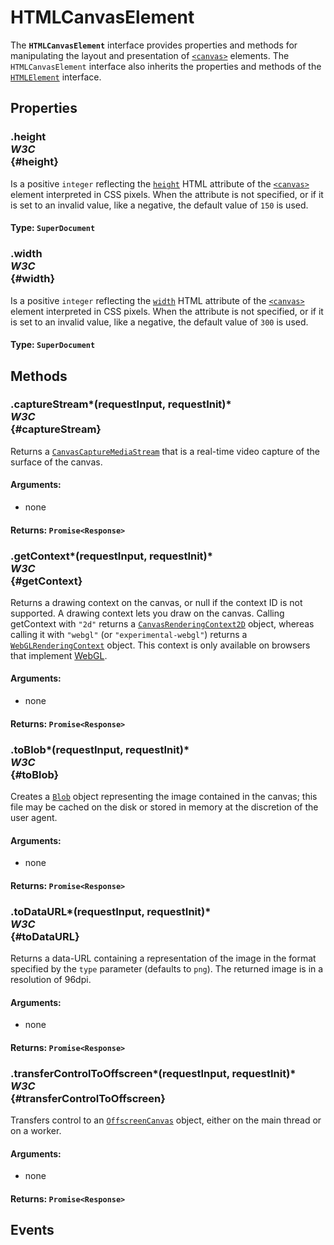 # HTMLCanvasElement

<div class='overview'>The <strong><code>HTMLCanvasElement</code></strong> interface provides properties and methods for manipulating the layout and presentation of <a href="/en-US/docs/Web/HTML/Element/canvas" title="Use the HTML <canvas> element with either the canvas scripting API or the WebGL API to draw graphics and animations."><code>&lt;canvas&gt;</code></a> elements. The <code>HTMLCanvasElement</code> interface also inherits the properties and methods of the <a href="/en-US/docs/Web/API/HTMLElement" title="The HTMLElement interface represents any HTML element. Some elements directly implement this interface, while others implement it via an interface that inherits it."><code>HTMLElement</code></a> interface.</div>

## Properties

### .height <div class="specs"><i>W3C</i></div> {#height}

Is a positive <code>integer</code> reflecting the <code><a href="/en-US/docs/Web/HTML/Element/canvas#attr-height">height</a></code> HTML attribute of the <a href="/en-US/docs/Web/HTML/Element/canvas" title="Use the HTML <canvas> element with either the canvas scripting API or the WebGL API to draw graphics and animations."><code>&lt;canvas&gt;</code></a> element interpreted in CSS pixels. When the attribute is not specified, or if it is set to an invalid value, like a negative, the default value of <code>150</code> is used.

#### **Type**: `SuperDocument`

### .width <div class="specs"><i>W3C</i></div> {#width}

Is a positive <code>integer</code> reflecting the <code><a href="/en-US/docs/Web/HTML/Element/canvas#attr-width">width</a></code> HTML attribute of the <a href="/en-US/docs/Web/HTML/Element/canvas" title="Use the HTML <canvas> element with either the canvas scripting API or the WebGL API to draw graphics and animations."><code>&lt;canvas&gt;</code></a> element interpreted in CSS pixels. When the attribute is not specified, or if it is set to an invalid value, like a negative, the default value of <code>300</code> is used.

#### **Type**: `SuperDocument`

## Methods

### .captureStream*(requestInput, requestInit)* <div class="specs"><i>W3C</i></div> {#captureStream}

Returns a <a href="/en-US/docs/Web/API/CanvasCaptureMediaStream" title="The documentation about this has not yet been written; please consider contributing!"><code>CanvasCaptureMediaStream</code></a> that is a real-time video capture of the surface of the canvas.

#### **Arguments**:


 - none

#### **Returns**: `Promise<Response>`

### .getContext*(requestInput, requestInit)* <div class="specs"><i>W3C</i></div> {#getContext}

Returns a drawing context on the canvas, or null if the context ID is not supported. A drawing context lets you draw on the canvas. Calling getContext with <code>"2d"</code> returns a <a href="/en-US/docs/Web/API/CanvasRenderingContext2D" title="The CanvasRenderingContext2D interface, part of the Canvas API, provides the 2D rendering context for the drawing surface of a <canvas> element. It is used for drawing shapes, text, images, and other objects."><code>CanvasRenderingContext2D</code></a> object, whereas calling it with <code>"webgl"</code> (or <code>"experimental-webgl"</code>) returns a <a href="/en-US/docs/Web/API/WebGLRenderingContext" title="The WebGLRenderingContext interface provides an interface to the OpenGL ES 2.0 graphics rendering context for the drawing surface of an HTML <canvas> element."><code>WebGLRenderingContext</code></a> object. This context is only available on browsers that implement <a href="/en-US/docs/Web/WebGL">WebGL</a>.

#### **Arguments**:


 - none

#### **Returns**: `Promise<Response>`

### .toBlob*(requestInput, requestInit)* <div class="specs"><i>W3C</i></div> {#toBlob}

Creates a <a href="/en-US/docs/Web/API/Blob" title="A Blob object represents a file-like object of immutable, raw data; they can be read as text or binary data, or converted into a ReadableStream so its methods can be used for processing the data. Blobs can represent data that isn't necessarily in a JavaScript-native format. The File interface is based on Blob, inheriting blob functionality and expanding it to support files on the user's system."><code>Blob</code></a> object representing the image contained in the canvas; this file may be cached on the disk or stored in memory at the discretion of the user agent.

#### **Arguments**:


 - none

#### **Returns**: `Promise<Response>`

### .toDataURL*(requestInput, requestInit)* <div class="specs"><i>W3C</i></div> {#toDataURL}

Returns a data-URL containing a representation of the image in the format specified by the <code>type</code> parameter (defaults to <code>png</code>). The returned image is in a resolution of 96dpi.

#### **Arguments**:


 - none

#### **Returns**: `Promise<Response>`

### .transferControlToOffscreen*(requestInput, requestInit)* <div class="specs"><i>W3C</i></div> {#transferControlToOffscreen}

Transfers control to an <a href="/en-US/docs/Web/API/OffscreenCanvas" title="The OffscreenCanvas interface provides a canvas that can be rendered off screen. It is available in both&nbsp;the window and&nbsp;worker contexts."><code>OffscreenCanvas</code></a> object, either on the main thread or on a worker.

#### **Arguments**:


 - none

#### **Returns**: `Promise<Response>`

## Events
